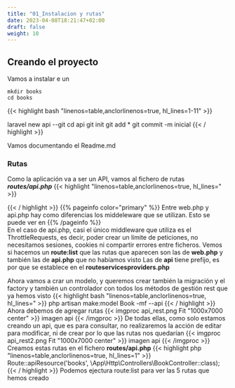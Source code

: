 ```yaml
---
title: "01_Instalacion y rutas"
date: 2023-04-08T18:21:47+02:00
draft: false
weight: 10
---
```

## Creando el proyecto
Vamos a instalar e un 
```shell
mkdir books
cd books

```

{{< highlight bash "linenos=table,anclorlinenos=true, hl_lines=1-11" >}}

laravel new api --git
cd api
git init
git add *
git commit -m inicial
{{< / highlight >}}

Vamos documentando el Readme.md

### Rutas
Como la aplicación va a ser un API, vamos al fichero de rutas ***routes/api.php***
{{< highlight  "linenos=table,anclorlinenos=true, hl_lines=" >}}

{{< / highlight >}}
{{% pageinfo color="primary" %}}
Entre web.php y api.php hay como diferencias los middeleware que se utilizan. Esto se puede ver en 
{{% /pageinfo %}}   
En el caso de api.php, casi el único middleware que utiliza es el ThrottleRequests, es decir, poder crear un límite de peticiones, no necesitamos sesiones, cookies ni compartir errores entre ficheros.
Vemos si hacemos un **route:list** que las rutas que aparecen son las de **web.php** y también las de **api.php** que no habíamos visto
Las de **api** tiene prefijo, es por que se establece en el **routeservicesproviders.php**

Ahora vamos a crar un modelo, y queremos crear también la migración y el factory y también un controlador con todos los métodos de gestión rest que ya  hemos visto
{{< highlight bash "linenos=table,anclorlinenos=true, hl_lines=" >}}
php artisan make:model Book -mf --api
{{< / highlight >}}
Ahora debemos de agregar rutas
{{< imgproc api_rest.png Fit "1000x7000 center" >}}
imagen api
{{< /imgproc >}}
De todas ellas, como solo estamos creando un api, que es para consultar, no realizaremos la acción de editar para modificar, ni de crear por lo que las rutas nos quedarían
{{< imgproc api_rest2.png Fit "1000x7000 center" >}}
imagen api
{{< /imgproc >}}
Creamos estas rutas en el fichero **routes/api.php**
{{< highlight php "linenos=table,anclorlinenos=true, hl_lines=1" >}}
Route::apiResource('books', \App\Http\Controllers\BookController::class);
{{< / highlight >}}
Podemos ejectura route:list para ver las 5 rutas que hemos creado

